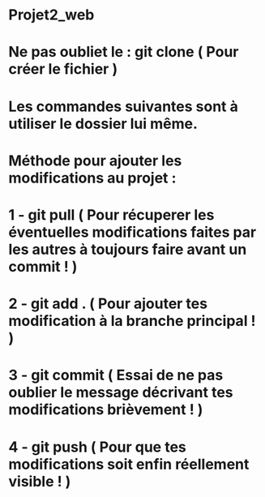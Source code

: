 # Projet2_web
# Ne pas oubliet le : git clone ( Pour créer le fichier )
# Les commandes suivantes sont à utiliser le dossier lui même.
# Méthode pour ajouter les modifications au projet : 
#	1 - git pull ( Pour récuperer les éventuelles modifications faites par les autres à toujours faire avant un commit ! )
#	2 - git add . ( Pour ajouter tes modification à la branche principal ! )
#	3 - git commit ( Essai de ne pas oublier le message décrivant tes modifications brièvement ! )
#	4 - git push ( Pour que tes modifications soit enfin réellement visible ! )
